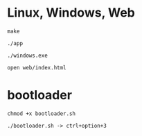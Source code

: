 # Linux, Windows, Web

`make`

`./app`

`./windows.exe`

`open web/index.html`

# bootloader

`chmod +x bootloader.sh`

`./bootloader.sh -> ctrl+option+3` 